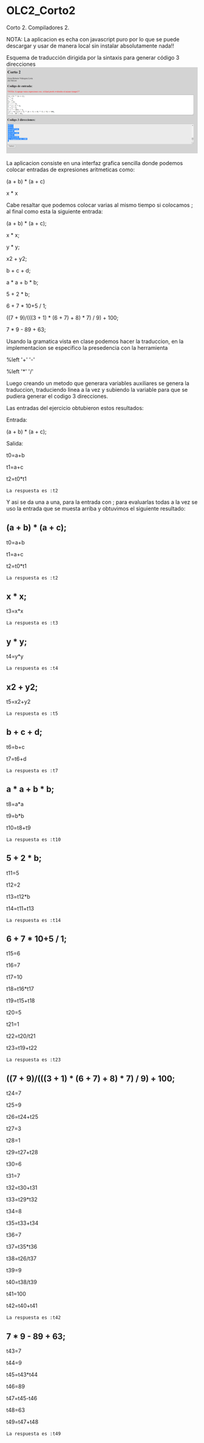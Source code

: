 # OLC2_Corto2
Corto 2.
Compiladores 2.

NOTA: La aplicacion es echa con javascript puro por lo que se puede descargar y usar de manera local sin instalar absolutamente nada!!

Esquema de traducción dirigida por la sintaxis para generar código 3 direcciones
![Alt text](Screenshot2.png?raw=true "Figura de la aplicacion")


La aplicacion consiste en una interfaz grafica sencilla donde podemos colocar entradas de expresiones aritmeticas como:

(a + b) * (a + c)

x * x


Cabe resaltar que podemos colocar varias al mismo tiempo si colocamos ; al final como esta la siguiente entrada:

(a + b) * (a + c);

x * x;

y * y;

x2 + y2;

b + c + d;

a * a + b * b;

5 + 2 * b;

6 + 7 * 10+5 / 1;

((7 + 9)/(((3 + 1) * (6 + 7) + 8) * 7) / 9) + 100;

7 * 9 - 89 + 63;


Usando la gramatica vista en clase podemos hacer la traduccion, en la implementacion se especifico la presedencia con la herramienta 

%left '+' '-'

%left '*' '/'


Luego creando un metodo que generara variables auxiliares se genera la traduccion, traduciendo linea a la vez y subiendo la variable para que se pudiera generar el codigo 3 direcciones.

Las entradas del ejercicio obtubieron estos resultados:

Entrada:

(a + b) * (a + c);

Salida:

  t0=a+b

  t1=a+c

  t2=t0*t1

    La respuesta es :t2

Y asi se da una a una, para la entrada con ; para evaluarlas todas a la vez se uso la entrada que se muesta arriba y obtuvimos el siguiente resultado:

## (a + b) * (a + c); ##

  t0=a+b

  t1=a+c

  t2=t0*t1

    La respuesta es :t2

## x * x; ##

t3=x*x

    La respuesta es :t3

## y * y; ##

t4=y*y

    La respuesta es :t4
    
## x2 + y2; ##

t5=x2+y2

    La respuesta es :t5
## b + c + d; ##

t6=b+c

t7=t6+d

    La respuesta es :t7
    
## a * a + b * b; ##

t8=a*a

t9=b*b

t10=t8+t9

    La respuesta es :t10
    
## 5 + 2 * b; ##

t11=5

t12=2

t13=t12*b

t14=t11+t13

    La respuesta es :t14
  
## 6 + 7 * 10+5 / 1; ##

t15=6

t16=7

t17=10

t18=t16*t17

t19=t15+t18

t20=5

t21=1

t22=t20/t21

t23=t19+t22

    La respuesta es :t23


## ((7 + 9)/(((3 + 1) * (6 + 7) + 8) * 7) / 9) + 100; ##


t24=7

t25=9

t26=t24+t25

t27=3

t28=1

t29=t27+t28

t30=6

t31=7

t32=t30+t31

t33=t29*t32

t34=8

t35=t33+t34

t36=7

t37=t35*t36

t38=t26/t37

t39=9

t40=t38/t39

t41=100

t42=t40+t41

    La respuesta es :t42

## 7 * 9 - 89 + 63; ##

t43=7

t44=9

t45=t43*t44

t46=89

t47=t45-t46

t48=63

t49=t47+t48

    La respuesta es :t49






